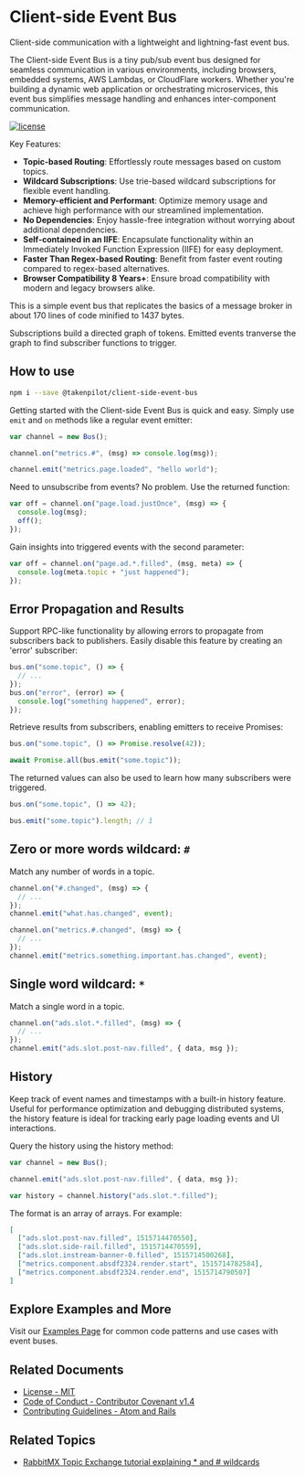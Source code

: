 # Client-side Event Bus

Client-side communication with a lightweight and lightning-fast event bus.

The Client-side Event Bus is a tiny pub/sub event bus designed for seamless communication in various environments, including browsers, embedded systems, AWS Lambdas, or CloudFlare workers. Whether you're building a dynamic web application or orchestrating microservices, this event bus simplifies message handling and enhances inter-component communication.

[![license](https://img.shields.io/badge/license-MIT-blue.svg?style=flat)](LICENSE)

Key Features:

- **Topic-based Routing**: Effortlessly route messages based on custom topics.
- **Wildcard Subscriptions**: Use trie-based wildcard subscriptions for flexible event handling.
- **Memory-efficient and Performant**: Optimize memory usage and achieve high performance with our streamlined implementation.
- **No Dependencies**: Enjoy hassle-free integration without worrying about additional dependencies.
- **Self-contained in an IIFE**: Encapsulate functionality within an Immediately Invoked Function Expression (IIFE) for easy deployment.
- **Faster Than Regex-based Routing**: Benefit from faster event routing compared to regex-based alternatives.
- **Browser Compatibility 8 Years+**: Ensure broad compatibility with modern and legacy browsers alike.

This is a simple event bus that replicates the basics of a message broker in about 170 lines of code minified to 1437 bytes.

Subscriptions build a directed graph of tokens. Emitted events tranverse the graph to find subscriber functions to trigger.

## How to use

```bash
npm i --save @takenpilot/client-side-event-bus
```

Getting started with the Client-side Event Bus is quick and easy. Simply use `emit` and `on` methods like a regular event emitter:

```js
var channel = new Bus();

channel.on("metrics.#", (msg) => console.log(msg));

channel.emit("metrics.page.loaded", "hello world");
```

Need to unsubscribe from events? No problem. Use the returned function:

```js
var off = channel.on("page.load.justOnce", (msg) => {
  console.log(msg);
  off();
});
```

Gain insights into triggered events with the second parameter:

```js
var off = channel.on("page.ad.*.filled", (msg, meta) => {
  console.log(meta.topic + "just happened");
});
```

## Error Propagation and Results

Support RPC-like functionality by allowing errors to propagate from subscribers back to publishers. Easily disable this feature by creating an 'error' subscriber:

```js
bus.on("some.topic", () => {
  // ...
});
bus.on("error", (error) => {
  console.log("something happened", error);
});
```

Retrieve results from subscribers, enabling emitters to receive Promises:

```js
bus.on("some.topic", () => Promise.resolve(42));

await Promise.all(bus.emit("some.topic"));
```

The returned values can also be used to learn how many subscribers were triggered.

```js
bus.on("some.topic", () => 42);

bus.emit("some.topic").length; // 1
```

## Zero or more words wildcard: `#`

Match any number of words in a topic.

```js
channel.on("#.changed", (msg) => {
  // ...
});
channel.emit("what.has.changed", event);
```

```js
channel.on("metrics.#.changed", (msg) => {
  // ...
});
channel.emit("metrics.something.important.has.changed", event);
```

## Single word wildcard: `*`

Match a single word in a topic.

```js
channel.on("ads.slot.*.filled", (msg) => {
  // ...
});
channel.emit("ads.slot.post-nav.filled", { data, msg });
```

## History

Keep track of event names and timestamps with a built-in history feature. Useful for performance optimization and debugging distributed systems, the history feature is ideal for tracking early page loading events and UI interactions.

Query the history using the history method:

```js
var channel = new Bus();

channel.emit("ads.slot.post-nav.filled", { data, msg });

var history = channel.history("ads.slot.*.filled");
```

The format is an array of arrays. For example:

```json
[
  ["ads.slot.post-nav.filled", 1515714470550],
  ["ads.slot.side-rail.filled", 1515714470559],
  ["ads.slot.instream-banner-0.filled", 1515714500268],
  ["metrics.component.absdf2324.render.start", 1515714782584],
  ["metrics.component.absdf2324.render.end", 1515714790507]
]
```

## Explore Examples and More

Visit our [Examples Page](https://github.com/takenpilot/client-side-event-bus/blob/master/EXAMPLES.md) for common code patterns and use cases with event buses.

## Related Documents

- [License - MIT](https://github.com/takenpilot/client-side-event-bus/blob/master/LICENSE.md)
- [Code of Conduct - Contributor Covenant v1.4](https://github.com/takenpilot/client-side-event-bus/blob/master/CODE_OF_CONDUCT.md)
- [Contributing Guidelines - Atom and Rails](https://github.com/takenpilot/client-side-event-bus/blob/master/CONTRIBUTING.md)

## Related Topics

- [RabbitMX Topic Exchange tutorial explaining \* and # wildcards](https://www.rabbitmq.com/tutorials/tutorial-five-javascript.html)
